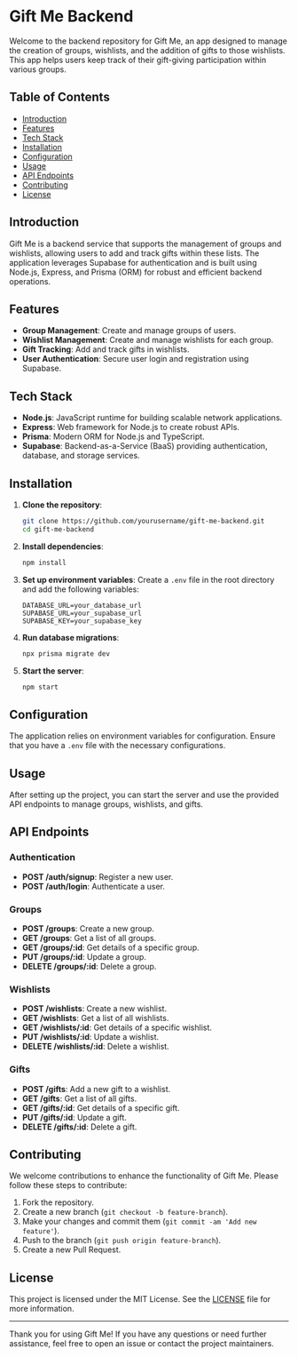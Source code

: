 # Gift Me Backend

Welcome to the backend repository for Gift Me, an app designed to manage the creation of groups, wishlists, and the addition of gifts to those wishlists. This app helps users keep track of their gift-giving participation within various groups.

## Table of Contents
- [Introduction](#introduction)
- [Features](#features)
- [Tech Stack](#tech-stack)
- [Installation](#installation)
- [Configuration](#configuration)
- [Usage](#usage)
- [API Endpoints](#api-endpoints)
- [Contributing](#contributing)
- [License](#license)

## Introduction

Gift Me is a backend service that supports the management of groups and wishlists, allowing users to add and track gifts within these lists. The application leverages Supabase for authentication and is built using Node.js, Express, and Prisma (ORM) for robust and efficient backend operations.

## Features

- **Group Management**: Create and manage groups of users.
- **Wishlist Management**: Create and manage wishlists for each group.
- **Gift Tracking**: Add and track gifts in wishlists.
- **User Authentication**: Secure user login and registration using Supabase.

## Tech Stack

- **Node.js**: JavaScript runtime for building scalable network applications.
- **Express**: Web framework for Node.js to create robust APIs.
- **Prisma**: Modern ORM for Node.js and TypeScript.
- **Supabase**: Backend-as-a-Service (BaaS) providing authentication, database, and storage services.

## Installation

1. **Clone the repository**:
    ```sh
    git clone https://github.com/yourusername/gift-me-backend.git
    cd gift-me-backend
    ```

2. **Install dependencies**:
    ```sh
    npm install
    ```

3. **Set up environment variables**:
    Create a `.env` file in the root directory and add the following variables:
    ```plaintext
    DATABASE_URL=your_database_url
    SUPABASE_URL=your_supabase_url
    SUPABASE_KEY=your_supabase_key
    ```

4. **Run database migrations**:
    ```sh
    npx prisma migrate dev
    ```

5. **Start the server**:
    ```sh
    npm start
    ```

## Configuration

The application relies on environment variables for configuration. Ensure that you have a `.env` file with the necessary configurations.

## Usage

After setting up the project, you can start the server and use the provided API endpoints to manage groups, wishlists, and gifts.

## API Endpoints

### Authentication
- **POST /auth/signup**: Register a new user.
- **POST /auth/login**: Authenticate a user.

### Groups
- **POST /groups**: Create a new group.
- **GET /groups**: Get a list of all groups.
- **GET /groups/:id**: Get details of a specific group.
- **PUT /groups/:id**: Update a group.
- **DELETE /groups/:id**: Delete a group.

### Wishlists
- **POST /wishlists**: Create a new wishlist.
- **GET /wishlists**: Get a list of all wishlists.
- **GET /wishlists/:id**: Get details of a specific wishlist.
- **PUT /wishlists/:id**: Update a wishlist.
- **DELETE /wishlists/:id**: Delete a wishlist.

### Gifts
- **POST /gifts**: Add a new gift to a wishlist.
- **GET /gifts**: Get a list of all gifts.
- **GET /gifts/:id**: Get details of a specific gift.
- **PUT /gifts/:id**: Update a gift.
- **DELETE /gifts/:id**: Delete a gift.

## Contributing

We welcome contributions to enhance the functionality of Gift Me. Please follow these steps to contribute:

1. Fork the repository.
2. Create a new branch (`git checkout -b feature-branch`).
3. Make your changes and commit them (`git commit -am 'Add new feature'`).
4. Push to the branch (`git push origin feature-branch`).
5. Create a new Pull Request.

## License

This project is licensed under the MIT License. See the [LICENSE](LICENSE) file for more information.

---

Thank you for using Gift Me! If you have any questions or need further assistance, feel free to open an issue or contact the project maintainers.
